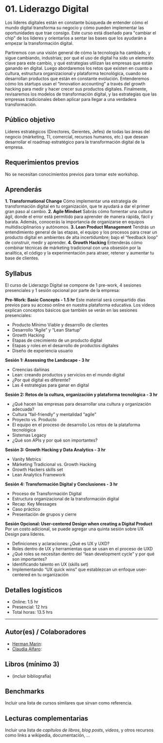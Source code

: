 # 01. Liderazgo Digital

Los líderes digitales están en constante búsqueda de entender cómo el mundo digital transforma su negocio y cómo pueden implementar las oportunidades que trae consigo. Este curso está diseñado para "cambiar el chip" de los líderes y orientarlos a sentar las bases que los ayudarán a empezar la transformación digital.
 
Partiremos con una visión general de cómo la tecnología ha cambiado, y sigue cambiando, industrias; por qué el uso de digital ha sido un elemento clave para este cambio, y qué estrategias utilizan las empresas que están ganando en digital. Luego abordaremos los retos que existen en cuanto a cultura, estructura organizacional y plataforma tecnológica, cuando se desarrollan productos que están en constante evolución. Entenderemos cómo los startups usan el “innovation accounting” a través del growth hacking para medir y hacer crecer sus productos digitales. Finalmente, revisaremos los modelos de transformación digital, y las estrategias que las empresas tradicionales deben aplicar para llegar a una verdadera transformación.


## Público objetivo

Líderes estratégicos (Directores, Gerentes, Jefes) de todas las áreas del negocio (márketing, TI, comercial, recursos humanos, etc.) que desean desarrollar el roadmap estratégico para la transformación digital de la empresa.
 

## Requerimientos previos

No se necesitan conocimientos previos para tomar este workshop.


## Aprenderás

**1. Transformational Change**
Cómo implementar una estrategia de transformación digital en tu organización, que te ayudará a dar el primer gran paso al cambio.
**2. Agile Mindset**
Sabrás cómo fomentar una cultura ágil, donde el error está permitido para aprender de manera rápida, fácil y barata. Además, conocerás la importancia de organizarse en equipos multidisciplinarios y autónomos.
**3. Lean Product Management**
Tendrás un entendimiento general de las etapas, el equipo y los procesos para crear un producto digital en ambientes de alta incertidumbre; bajo el “feedback loop” de construir, medir y aprender.
**4. Growth Hacking**
Entenderás cómo combinar técnicas de márketing tradicional con una obsesión por la analítica, el código y la experimentación para atraer,  retener y aumentar tu base de clientes.

## Syllabus

El curso de Liderazgo Digital se compone de 1 pre-work, 4 sesiones presenciales y 1 sesión opcional por parte de la empresa:

**Pre-Work: Basic Concepts - 1.5 hr**
Este material será compartido días previos para su acceso online en nuestra plataforma educativa. Los videos explican conceptos básicos que también se verán en las sesiones presenciales:

- Producto Mínimo Viable y desarrollo de clientes
- Desarrollo “Agile” y “Lean Startup”
- Growth Hacking
- Etapas de crecimiento de un producto digital
- Etapas y roles en el desarrollo de productos digitales
- Diseño de experiencia usuario

**Sesión 1: Assessing the Landscape - 3 hr**
- Creencias dañinas
- Lean: creando productos y servicios en el mundo digital
- ¿Por qué digital es diferente?
- Las 4 estrategias para ganar en digital

**Sesión 2: Retos de la cultura, organización y plataforma tecnológica - 3 hr**
- ¿Qué hacen las empresas para desarrollar una cultura y organización adecuada?
- Cultura “fail-friendly” y mentalidad “agile”
- Proyecto vs. Producto
- El equipo en el proceso de desarrollo
Los retos de la plataforma tecnológica
- Sistemas Legacy
- ¿Qué son APIs y por qué son importantes?

**Sesión 3: Growth Hacking y Data Analytics - 3 hr**
- Vanity Metrics
- Márketing Tradicional vs. Growth Hacking
- Growth Hackers skills set
- Lean Analytics Framework

**Sesión 4: Transformación Digital y Conclusiones - 3 hr**
- Proceso de Transformación Digital
- Estructura organizacional de la transformación digital
- Recap: Key Messages
- Caso práctico
- Presentación de grupos y cierre

**Sesión Opcional: User-centered Design when creating a Digital Product**
Por un costo adicional, se puede agregar una quinta sesión sobre UX Design para líderes.
- Definiciones y aclaraciones: ¿Qué es UX y UXD?
- Roles dentro de UX y herramientas que se usan en el proceso de UXD
- ¿Qué roles se necesitan dentro del “lean development cycle” y por qué son importantes?
- Identificando talento en UX (skills set)
- Implementando “UX quick wins” que establezcan un enfoque user-centered en tu organización


## Detalles logísticos

* Online: 1.5 hr 
* Presencial: 12 hrs
* Total horas: 13.5 hrs

***

## Autor(es) / Colaboradores

* [Herman Marin](https://www.linkedin.com/in/herman-marin/):
* [Claudia Alfaro](https://www.linkedin.com/in/claudiaalfaro/):

## Libros (mínimo 3)

- (incluir bibliografía)

## Benchmarks

Incluir una lista de cursos similares que sirvan como referencia.

## Lecturas complementarias

Incluir una lista de _capítulos de libros_, _blog posts_, _videos_, y otros
recursos como links a wikipedia, documentación, ...
